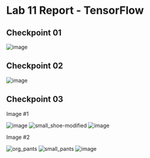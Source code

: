 # Lab 11 Report - TensorFlow

## Checkpoint 01
![image](https://user-images.githubusercontent.com/75342856/162483393-690c14ce-b511-41ba-9a8d-89282d471d1c.png)

## Checkpoint 02
![image](https://user-images.githubusercontent.com/75342856/162489361-86e95a81-8af1-47dc-85b2-275c575e4ce2.png)

## Checkpoint 03
Image #1

![image](https://user-images.githubusercontent.com/75342856/162543347-d31e04bc-9a3b-4ce4-9705-dcc3dbcb1a12.png)
![small_shoe-modified](https://user-images.githubusercontent.com/75342856/162543304-695c4c43-9594-425f-9ae1-3c7ed7384d9d.jpg)
![image](https://user-images.githubusercontent.com/75342856/162543287-fa9b4244-e172-4a8f-b204-5c4f4c0a316b.png)

Image #2

![org_pants](https://user-images.githubusercontent.com/75342856/162543942-ca0793ab-8954-4030-8d83-02d8d7a24d48.jpg)
![small_pants](https://user-images.githubusercontent.com/75342856/162543958-ca07b76f-92fe-4c05-956f-2f4ebce60318.jpg)
![image](https://user-images.githubusercontent.com/75342856/162543912-9a8d7128-df30-4724-b097-33a19a4aa128.png)
